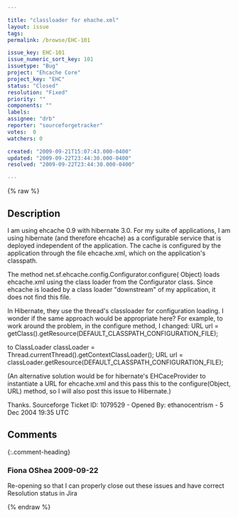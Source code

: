 ```yaml
---

title: "classloader for ehache.xml"
layout: issue
tags: 
permalink: /browse/EHC-101

issue_key: EHC-101
issue_numeric_sort_key: 101
issuetype: "Bug"
project: "Ehcache Core"
project_key: "EHC"
status: "Closed"
resolution: "Fixed"
priority: ""
components: ""
labels: 
assignee: "drb"
reporter: "sourceforgetracker"
votes:  0
watchers: 0

created: "2009-09-21T15:07:43.000-0400"
updated: "2009-09-22T23:44:30.000-0400"
resolved: "2009-09-22T23:44:30.000-0400"

---
```




{% raw %}



## Description

<div markdown="1" class="description">

I am using ehcache 0.9 with hibernate 3.0.
For my suite of applications, I am using hibernate (and
therefore ehcache) as a configurable service that is
deployed independent of the application.  The cache is
configured by the application through the file
ehcache.xml, which on the application's classpath.  

The method
net.sf.ehcache.config.Configurator.configure( Object)
loads ehcache.xml using the class loader from the
Configurator class.  Since ehcache is loaded by a class
loader "downstream" of my application, it does not find
this file.

In Hibernate, they use the thread's classloader for
configuration loading.  I wonder if the same approach
would be appropriate here?
For example, to work around the problem, in the
configure method, I changed:
        URL url =
getClass().getResource(DEFAULT\_CLASSPATH\_CONFIGURATION\_FILE);

to
        ClassLoader classLoader =
Thread.currentThread().getContextClassLoader();
        URL url =
classLoader.getResource(DEFAULT\_CLASSPATH\_CONFIGURATION\_FILE);

(An alternative solution would be for hibernate's
EHCaceProvider to instantiate a URL for ehcache.xml and
this pass this to  the configure(Object, URL) method,
so I will also post this issue to Hibernate.)

Thanks.
Sourceforge Ticket ID: 1079529 - Opened By: ethanocentrism - 5 Dec 2004 19:35 UTC

</div>

## Comments


{:.comment-heading}
### **Fiona OShea** <span class="date">2009-09-22</span>

<div markdown="1" class="comment">

Re-opening so that I can properly close out these issues and have correct Resolution status in Jira

</div>



{% endraw %}
